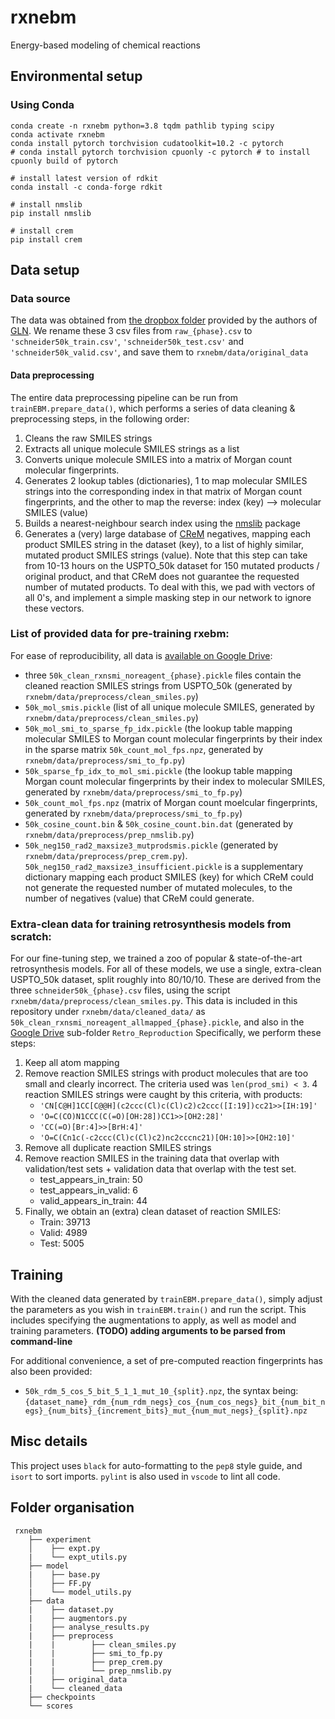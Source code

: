 # rxnebm
Energy-based modeling of chemical reactions

## Environmental setup
### Using Conda
    conda create -n rxnebm python=3.8 tqdm pathlib typing scipy
    conda activate rxnebm
    conda install pytorch torchvision cudatoolkit=10.2 -c pytorch 
    # conda install pytorch torchvision cpuonly -c pytorch # to install cpuonly build of pytorch
    
    # install latest version of rdkit 
    conda install -c conda-forge rdkit 
    
    # install nmslib
    pip install nmslib
    
    # install crem
    pip install crem

## Data setup
### Data source
The data was obtained from [the dropbox folder](https://www.dropbox.com/sh/6ideflxcakrak10/AADN-TNZnuGjvwZYiLk7zvwra/schneider50k?dl=0&subfolder_nav_tracking=1) provided by the authors of [GLN](https://github.com/Hanjun-Dai/GLN). 
We rename these 3 csv files from ```raw_{phase}.csv``` to ```'schneider50k_train.csv'```, ```'schneider50k_test.csv'``` and ```'schneider50k_valid.csv'```, and save them to ```rxnebm/data/original_data``` <br>

#### Data preprocessing
The entire data preprocessing pipeline can be run from ```trainEBM.prepare_data()```, which performs a series of data cleaning & preprocessing steps, in the following order:
1. Cleans the raw SMILES strings
2. Extracts all unique molecule SMILES strings as a list
3. Converts unique molecule SMILES into a matrix of Morgan count molecular fingerprints.
4. Generates 2 lookup tables (dictionaries), 1 to map molecular SMILES strings into the corresponding index in that matrix of Morgan count fingerprints, and the other to map the reverse: index (key) --> molecular SMILES (value) 
5. Builds a nearest-neighbour search index using the [nmslib](https://github.com/DrrDom/crem) package
6. Generates a (very) large database of [CReM](https://github.com/DrrDom/crem) negatives, mapping each product SMILES string in the dataset (key), to a list of highly similar, mutated product SMILES strings (value). Note that this step can take from 10-13 hours on the USPTO_50k dataset for 150 mutated products / original product, and that CReM does not guarantee the requested number of mutated products. To deal with this, we pad with vectors of all 0's, and implement a simple masking step in our network to ignore these vectors. <br>

### List of provided data for pre-training rxebm:
For ease of reproducibility, all data is [available on Google Drive](https://drive.google.com/drive/folders/1ISXFL7SuVY_sW3z36hQfpyDMH1KF22nS?usp=sharing):
- three ```50k_clean_rxnsmi_noreagent_{phase}.pickle``` files contain the cleaned reaction SMILES strings from USPTO_50k (generated by ```rxnebm/data/preprocess/clean_smiles.py```)
- ```50k_mol_smis.pickle``` (list of all unique molecule SMILES, generated by ```rxnebm/data/preprocess/clean_smiles.py```) 
- ```50k_mol_smi_to_sparse_fp_idx.pickle``` (the lookup table mapping molecular SMILES to Morgan count molecular fingerprints by their index in the sparse matrix ```50k_count_mol_fps.npz```, generated by ```rxnebm/data/preprocess/smi_to_fp.py```) 
- ```50k_sparse_fp_idx_to_mol_smi.pickle``` (the lookup table mapping Morgan count molecular fingerprints by their index to molecular SMILES, generated by ```rxnebm/data/preprocess/smi_to_fp.py```) 
- ```50k_count_mol_fps.npz``` (matrix of Morgan count moelcular fingerprints, generated by ```rxnebm/data/preprocess/smi_to_fp.py```) 
- ```50k_cosine_count.bin``` & ```50k_cosine_count.bin.dat``` (generated by ```rxnebm/data/preprocess/prep_nmslib.py```)
- ```50k_neg150_rad2_maxsize3_mutprodsmis.pickle``` (generated by ```rxnebm/data/preprocess/prep_crem.py```). ```50k_neg150_rad2_maxsize3_insufficient.pickle``` is a supplementary dictionary mapping each product SMILES (key) for which CReM could not generate the requested number of mutated molecules, to the number of negatives (value) that CReM could generate. <br>

### Extra-clean data for training retrosynthesis models from scratch:
For our fine-tuning step, we trained a zoo of popular & state-of-the-art retrosynthesis models. For all of these models, we use a single, extra-clean USPTO_50k dataset, split roughly into 80/10/10. These are derived from the three ``` schneider50k_{phase}.csv ``` files, using the script ```rxnebm/data/preprocess/clean_smiles.py```. This data is included in this repository under ```rxnebm/data/cleaned_data/``` as ```50k_clean_rxnsmi_noreagent_allmapped_{phase}.pickle```, and also in the [Google Drive](https://drive.google.com/drive/folders/1ISXFL7SuVY_sW3z36hQfpyDMH1KF22nS?usp=sharing) sub-folder ```Retro_Reproduction``` 
Specifically, we perform these steps:
1. Keep all atom mapping
2. Remove reaction SMILES strings with product molecules that are too small and clearly incorrect. The criteria used was ```len(prod_smi) < 3```. 4 reaction SMILES strings were caught by this criteria, with products: 		
    - ```'CN[C@H]1CC[C@@H](c2ccc(Cl)c(Cl)c2)c2ccc([I:19])cc21>>[IH:19]'```
    - ```'O=C(CO)N1CCC(C(=O)[OH:28])CC1>>[OH2:28]'```
    - ```'CC(=O)[Br:4]>>[BrH:4]'```
    - ```'O=C(Cn1c(-c2ccc(Cl)c(Cl)c2)nc2cccnc21)[OH:10]>>[OH2:10]'```
3. Remove all duplicate reaction SMILES strings
4. Remove reaction SMILES in the training data that overlap with validation/test sets + validation data that overlap with the test set.
    - test_appears_in_train: 50
    - test_appears_in_valid: 6
    - valid_appears_in_train: 44
5. Finally, we obtain an (extra) clean dataset of reaction SMILES:
    - Train: 39713
    - Valid: 4989
    - Test: 5005
 
## Training
With the cleaned data generated by ```trainEBM.prepare_data()```, simply adjust the parameters as you wish in ```trainEBM.train()``` and run the script. This includes specifying the augmentations to apply, as well as model and training parameters. **(TODO) adding arguments to be parsed from command-line** <br> 

For additional convenience, a set of pre-computed reaction fingerprints has also been provided:
- ```50k_rdm_5_cos_5_bit_5_1_1_mut_10_{split}.npz```, the syntax being: ```{dataset_name}_rdm_{num_rdm_negs}_cos_{num_cos_negs}_bit_{num_bit_negs}_{num_bits}_{increment_bits}_mut_{num_mut_negs}_{split}.npz``` 

## Misc details
This project uses ``` black ``` for auto-formatting to the ``` pep8 ``` style guide, and ``` isort ``` to sort imports. ``` pylint ``` is also used in ``` vscode ``` to lint all code. 

## Folder organisation
```
 rxnebm
    ├── experiment
    │    ├── expt.py
    |    └── expt_utils.py
    ├── model
    |    ├── base.py
    │    ├── FF.py
    |    └── model_utils.py
    ├── data
    |    ├── dataset.py
    |    ├── augmentors.py
    |    ├── analyse_results.py
    |    ├── preprocess
    |    |        ├── clean_smiles.py    
    |    |        ├── smi_to_fp.py
    |    |        ├── prep_crem.py
    |    |        └── prep_nmslib.py
    |    ├── original_data  
    |    └── cleaned_data
    ├── checkpoints
    └── scores
 ```
